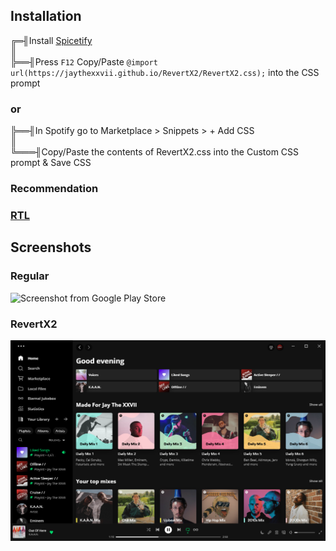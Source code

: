 ## Installation
╔═╢Install [Spicetify](https://spicetify.app/)  
║  
╠══╢Press `F12` Copy/Paste `@import url(https://jaythexxvii.github.io/RevertX2/RevertX2.css);` into the CSS prompt
### or
╠══╢In Spotify go to Marketplace > Snippets > + Add CSS  
║  
╚═══╢Copy/Paste the contents of RevertX2.css into the Custom CSS prompt & Save CSS  
###  Recommendation
### [RTL](https://github.com/JayTheXXVII/RTL)
## Screenshots
### Regular
![Screenshot from Google Play Store](https://play-lh.googleusercontent.com/kDXJ6XA2Cm47lzDCvvu6HNCu0PWmTwZKiY0ldCWrCgXGT3Ms-lbP_WN1v5vknspnLT15=w5120-h2880) 
### RevertX2
![Screenshot of RevertX2](https://raw.githubusercontent.com/JayTheXXVII/jaythexxvii.github.io/main/Assets/RevertX2%20Preview%20Image.png)
